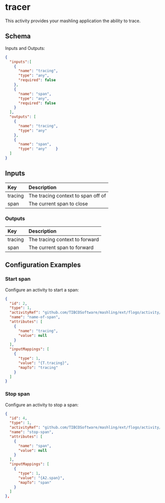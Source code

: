 # tracer
This activity provides your mashling application the ability to trace.

## Schema
Inputs and Outputs:

```json
{
  "inputs":[
    {
      "name": "tracing",
      "type": "any",
      "required": false
    },
    {
      "name": "span",
      "type": "any",
      "required": false
    }
  ],
  "outputs": [
    {
      "name": "tracing",
      "type": "any"
    },
    {
      "name": "span",
      "type": "any"    }
  ]
}
```
## Inputs
| Key     | Description    |
|:------------|:---------------|
| tracing | The tracing context to span off of |
| span | The current span to close |

### Outputs
| Key    | Description   |
|:-----------|:--------------|
| tracing | The tracing context to forward |
| span | The current span to forward |

## Configuration Examples
### Start span
Configure an activity to start a span:

```json
{
  "id": 2,
  "type": 1,
  "activityRef": "github.com/TIBCOSoftware/mashling/ext/flogo/activity/tracer",
  "name": "name-of-span",
  "attributes": [
    {
      "name": "tracing",
      "value": null
    }
  ],
  "inputMappings": [
    {
      "type": 1,
      "value": "{T.tracing}",
      "mapTo": "tracing"
    }
  ]
}
```

### Stop span
Configure an activity to stop a span:

```json
{
  "id": 4,
  "type": 1,
  "activityRef": "github.com/TIBCOSoftware/mashling/ext/flogo/activity/tracer",
  "name": "stop-span",
  "attributes": [
    {
      "name": "span",
      "value": null
    }
  ],
  "inputMappings": [
    {
      "type": 1,
      "value": "{A2.span}",
      "mapTo": "span"
    }
  ]
},
```
